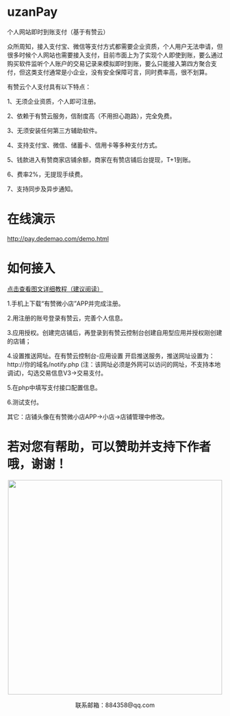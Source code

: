# uzanPay
个人网站即时到账支付（基于有赞云）

众所周知，接入支付宝、微信等支付方式都需要企业资质，个人用户无法申请，但很多时候个人网站也需要接入支付，目前市面上为了实现个人即使到账，要么通过购买软件监听个人账户的交易记录来模拟即时到账，要么只能接入第四方聚合支付，但这类支付通常是小企业，没有安全保障可言，同时费率高，很不划算。

有赞云个人支付具有以下特点：

1、无须企业资质，个人即可注册。

2、依赖于有赞云服务，信耐度高（不用担心跑路），完全免费。

3、无须安装任何第三方辅助软件。

4、支持支付宝、微信、储蓄卡、信用卡等多种支付方式。

5、钱款进入有赞商家店铺余额，商家在有赞店铺后台提现，T+1到账。

6、费率2%，无提现手续费。

7、支持同步及异步通知。

# 在线演示
http://pay.dedemao.com/demo.html

# 如何接入

[点击查看图文详细教程（建议阅读）](https://www.dedemao.com/uzan/guide_common.html "点击查看图文详细教程（建议阅读）")

1.手机上下载“有赞微小店”APP并完成注册。

2.用注册的账号登录有赞云，完善个人信息。

3.应用授权。创建完店铺后，再登录到有赞云控制台创建自用型应用并授权刚创建的店铺；

4.设置推送网址。在有赞云控制台-应用设置 开启推送服务，推送网址设置为：http://你的域名/notify.php (注：该网址必须是外网可以访问的网址，不支持本地调试)，勾选交易信息V3->交易支付。

5.在php中填写支付接口配置信息。

6.测试支付。

其它：店铺头像在有赞微小店APP->小店->店铺管理中修改。

# 若对您有帮助，可以赞助并支持下作者哦，谢谢！

<p align="center">
    <img src="https://www.dedemao.com/uploads/zan.jpg" width="500px">
    <p align="center">联系邮箱：884358@qq.com</p>
</p>


